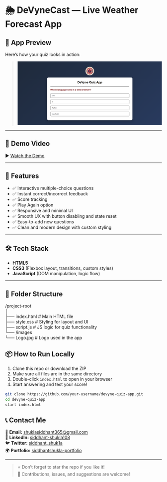 # 🌦️ DeVyneCast — Live Weather Forecast App

## 📸 App Preview

Here’s how your quiz looks in action:

> ![App Preview](./quiz.png)

---

## 🎥 Demo Video

▶️ [Watch the Demo](https://siddhantshukla108.github.io/DeVyne-Quiz-App/)

---

## 🚀 Features

- ✅ Interactive multiple-choice questions  
- ✅ Instant correct/incorrect feedback  
- ✅ Score tracking  
- ✅ Play Again option  
- ✅ Responsive and minimal UI  
- ✅ Smooth UX with button disabling and state reset  
- ✅ Easy-to-add new questions  
- ✅ Clean and modern design with custom styling  

---

## 🛠️ Tech Stack

- **HTML5**
- **CSS3** (Flexbox layout, transitions, custom styles)
- **JavaScript** (DOM manipulation, logic flow)

---

## 📁 Folder Structure

/project-root <br/>
│ <br/>
├── index.html # Main HTML file <br/>
├── style.css # Styling for layout and UI <br/>
├── script.js # JS logic for quiz functionality <br/>
└── /images <br/>
└── Logo.jpg # Logo used in the app <br/>


## 📦 How to Run Locally

1. Clone this repo or download the ZIP  
2. Make sure all files are in the same directory  
3. Double-click `index.html` to open in your browser  
4. Start answering and test your score!

```bash
git clone https://github.com/your-username/devyne-quiz-app.git
cd devyne-quiz-app
start index.html

```



## 📞 Contact Me

📧 **Email:** shuklasiddhant365@gmail.com  
💼 **LinkedIn:** [siddhant-shukla108](https://www.linkedin.com/in/siddhant-shukla108/) <br/>
🐦 **Twitter:** [siddhant_shuk1a](https://x.com/siddhant_shuk1a)  
🌍 **Portfolio:** [siddhantshukla-portfolio](https://siddhantshukla-portfolio.netlify.app/)

---

> ⭐ Don’t forget to star the repo if you like it!  
> 🤝 Contributions, issues, and suggestions are welcome!
